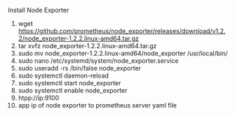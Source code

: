 Install Node Exporter <br>
1. wget https://github.com/prometheus/node_exporter/releases/download/v1.2.2/node_exporter-1.2.2.linux-amd64.tar.gz <br>
2. tar xvfz node_exporter-1.2.2.linux-amd64.tar.gz <br>
3. sudo mv node_exporter-1.2.2.linux-amd64/node_exporter /usr/local/bin/ <br>
4. sudo nano /etc/systemd/system/node_exporter.service <br>
5. sudo useradd -rs /bin/false node_exporter <br>
6. sudo systemctl daemon-reload <br>
7. sudo systemctl start node_exporter <br>
8. sudo systemctl enable node_exporter
9. htpp://ip:9100
10. app ip of node exporter to prometheus server yaml file
